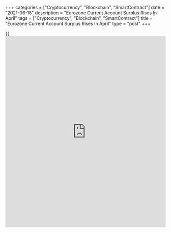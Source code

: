 +++
categories = ["Cryptocurrency", "Blockchain", "SmartContract"]
date = "2021-06-18"
description = "Eurozone Current Account Surplus Rises In April"
tags = ["Cryptocurrency", "Blockchain", "SmartContract"]
title = "Eurozone Current Account Surplus Rises In April"
type = "post"
+++

{{<iframe id="large-banner" src="https://www.bounty.group/#slide=9.0" width="100%" height="600" scrolling="no" style="border: 0px solid rgb(216, 221, 230); border-radius: 3px;">}}

The euro area current account surplus increased in April, the European
Central Bank reported Friday.

The current account surplus totaled EUR 23 billion in April versus EUR
18 billion surplus in the previous month.

The visible trade surplus widened to EUR 27 billion from EUR 24 billion,
while the surplus on services trade held steady at EUR 8 billion.

Primary income showed a surplus of EUR 1 billion compared to a EUR 2
billion shortfall in March. The deficit on secondary income rose to EUR
13 billion from EUR 12 billion a month ago.

In twelve months to April, the current account surplus came in at EUR
288 billion or 2.5 percent of euro area GDP compared to EUR 239 billion
or 2.0 percent of GDP a year earlier.

For comments and feedback [contact](https://www.playgroundfx.com/contact/): editorial@rtt[news](https://www.letsplayfx.com/blog/forex-news-website/).com

[Economic News][1]

 **What parts of the world are seeing the best (and worst) economic
performances lately? Click[here][2] to check out our [Econ Scorecard][2]
and find out! See up-to-the-moment [ranking](https://www.playgroundfx.com/blog/crypto-exchange-ranking/)s for the best and worst
performers in [GDP][3], [unemployment rate][4], [inflation][2] and much
more.**

   1. www.rtt[news](https://www.letsplayfx.com/blog/forex-news-website/).com/Content/EconomicNews.aspx
   2. www.rtt[news](https://www.letsplayfx.com/blog/forex-news-website/).com/economic-scorecard/world-rank/CPI/highest-performance.aspx
   3. www.rtt[news](https://www.letsplayfx.com/blog/forex-news-website/).com/economic-scorecard/world-rank/GDP/highest-performance.aspx
   4. www.rtt[news](https://www.letsplayfx.com/blog/forex-news-website/).com/economic-scorecard/world-rank/unemployment-rate/lowest-performance.aspx